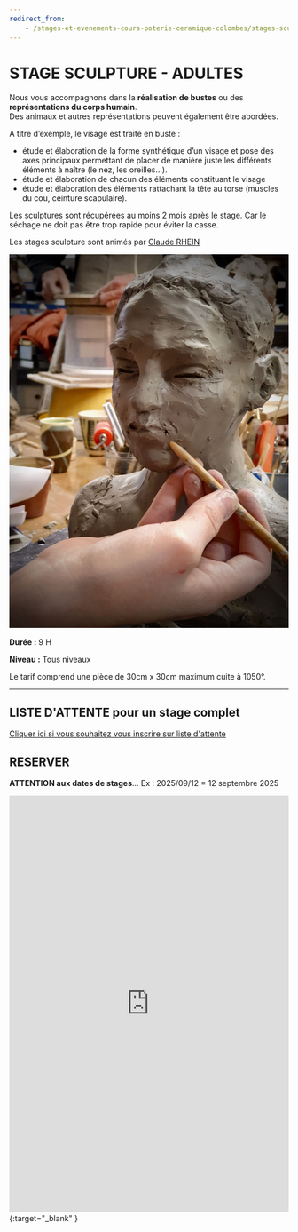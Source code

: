 ```yaml
---
redirect_from:
    - /stages-et-evenements-cours-poterie-ceramique-colombes/stages-sculpture/
---
```

# STAGE SCULPTURE - ADULTES

Nous vous accompagnons dans la **réalisation de bustes** ou des **représentations du corps humain**.  
Des animaux et autres représentations peuvent également être abordées.  

A titre d’exemple, le visage est traité en buste :  
- étude et élaboration de la forme synthétique d’un visage et pose des axes principaux permettant de placer de manière juste les différents éléments à naître (le nez, les oreilles...).  
- étude et élaboration de chacun des éléments constituant le visage  
- étude et élaboration des éléments rattachant la tête au torse (muscles du cou, ceinture scapulaire).  

Les sculptures sont récupérées au moins 2 mois après le stage. Car le séchage ne doit pas être trop rapide pour éviter la casse.  

Les stages sculpture sont animés par [Claude RHEIN](intervenants_fansdeterre) 

<img src="/images/sculpture-stages-poterie-fansdeterre-ceramique-colombes.jpeg" class="image-stage">

**Durée :** 9 H  

**Niveau :** Tous niveaux  

Le tarif comprend une pièce de 30cm x 30cm maximum cuite à 1050°.  

---
  
## LISTE D'ATTENTE pour un stage complet
[Cliquer ici si vous souhaitez vous inscrire sur liste d'attente](https://docs.google.com/forms/d/e/1FAIpQLScDnAGxa7UlusJ0sVcahW_FnYDXCc4BQsAE5W8vGXzb9_z4pg/viewform?entry.1318731939&entry.625861564&entry.1682638982&entry.1661862399&entry.635975601)  

## RESERVER  
**ATTENTION aux dates de stages**...   Ex :  2025/09/12  =  12 septembre 2025   

<iframe id="haWidget" allowtransparency="true" scrolling="auto" src="https://www.helloasso.com/associations/fans-de-terre/evenements/masterclass-1/widget" style="width: 100%; height: 750px; border: none;"></iframe>{:target="_blank" }  

